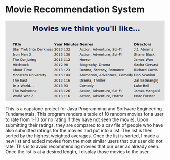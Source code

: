 # Movie Recommendation System

![Movie Recommendations Results Example](assets/movie-recommendations.png)

This is a capstone project for Java Programming and Software Engineering Fundamentals. This program renders a table of 10 random movies for a user to rate from 1-10 (or no rating if they have not seen the movie). Upon submitting their ratings, they are compared to a csv file of people who have also submitted ratings for the movies and put into a list. The list is then sorted by the highest weighted averages. Once the list is sorted, I made a new list and added movies from the most similar users that our user did not rate. This is to avoid recommending movies that our user as already seen. Once the list is at a desired length, I display those movies to the user.

